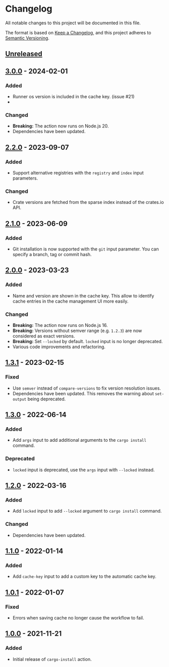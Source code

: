 # Changelog
All notable changes to this project will be documented in this file.

The format is based on [Keep a Changelog](https://keepachangelog.com/en/1.0.0/),
and this project adheres to [Semantic Versioning](https://semver.org/spec/v2.0.0.html).

## [Unreleased]

## [3.0.0] - 2024-02-01
### Added
- Runner os version is included in the cache key. (issue #21)
-
### Changed
- **Breaking:** The action now runs on Node.js 20.
- Dependencies have been updated.

## [2.2.0] - 2023-09-07
### Added
- Support alternative registries with the `registry` and `index` input
  parameters.

### Changed
- Crate versions are fetched from the sparse index instead of the crates.io
  API.

## [2.1.0] - 2023-06-09
### Added
- Git installation is now supported with the `git` input parameter. You can
  specify a branch, tag or commit hash.

## [2.0.0] - 2023-03-23
### Added
- Name and version are shown in the cache key. This allow to identify cache
  entries in the cache management UI more easily.
### Changed
- **Breaking:** The action now runs on Node.js 16.
- **Breaking:** Versions without semver range (e.g. `1.2.3`) are now considered
  as exact versions.
- **Breaking:** Set `--locked` by default. `locked` input is no longer
  deprecated.
- Various code improvements and refactoring.

## [1.3.1] - 2023-02-15
### Fixed
- Use `semver` instead of `compare-versions` to fix version resolution issues.
- Dependencies have been updated. This removes the warning about `set-output`
  being deprecated.

## [1.3.0] - 2022-06-14
### Added
- Add `args` input to add additional arguments to the `cargo install` command.

### Deprecated
- `locked` input is deprecated, use the `args` input with `--locked` instead.

## [1.2.0] - 2022-03-16
### Added
- Add `locked` input to add `--locked` argument to `cargo install` command.

### Changed
- Dependencies have been updated.

## [1.1.0] - 2022-01-14
### Added
- Add `cache-key` input to add a custom key to the automatic cache key.

## [1.0.1] - 2022-01-07
### Fixed
- Errors when saving cache no longer cause the workflow to fail.

## [1.0.0] - 2021-11-21
### Added
- Initial release of `cargo-install` action.

[Unreleased]: https://github.com/baptiste0928/cargo-install/compare/v3.0.0...HEAD
[3.0.0]: https://github.com/baptiste0928/cargo-install/compare/v2.2.0...v3.0.0
[2.2.0]: https://github.com/baptiste0928/cargo-install/compare/v2.1.0...v2.2.0
[2.1.0]: https://github.com/baptiste0928/cargo-install/compare/v2.0.0...v2.1.0
[2.0.0]: https://github.com/baptiste0928/cargo-install/compare/v1.3.1...v2.0.0
[1.3.1]: https://github.com/baptiste0928/cargo-install/compare/v1.3.0...v1.3.1
[1.3.0]: https://github.com/baptiste0928/cargo-install/compare/v1.2.0...v1.3.0
[1.2.0]: https://github.com/baptiste0928/cargo-install/compare/v1.1.0...v1.2.0
[1.1.0]: https://github.com/baptiste0928/cargo-install/compare/v1.0.1...v1.1.0
[1.0.1]: https://github.com/baptiste0928/cargo-install/compare/v1.0.0...v1.0.1
[1.0.0]: https://github.com/baptiste0928/cargo-install/releases/tag/v1.0.0
